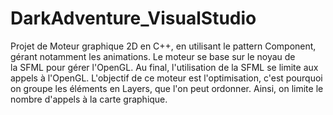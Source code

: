 # DarkAdventure_VisualStudio

Projet de Moteur graphique 2D en C++, en utilisant le pattern Component, gérant notamment les animations. Le moteur se base sur le noyau de la SFML pour gérer l'OpenGL. Au final, l'utilisation de la SFML se limite aux appels à l'OpenGL.
L'objectif de ce moteur est l'optimisation, c'est pourquoi on groupe les éléments en Layers, que l'on peut ordonner. Ainsi, on limite le nombre d'appels à la carte graphique.
